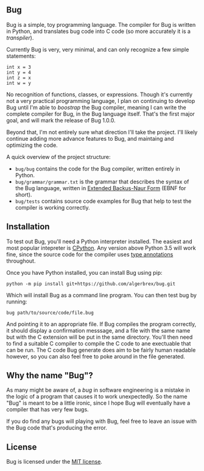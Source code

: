 Bug
---

Bug is a simple, toy programming language. The compiler for Bug is written in Python, and translates
bug code into C code (so more accurately it is a *transpiler*).

Currently Bug is very, very minimal, and can only recognize a few simple statements:

```
int x = 3
int y = 4
int z = x
int w = y
```

No recognition of functions, classes, or expressions. Though it's currently not a very practical programming language,
I plan on continuing to develop Bug until I'm able to *boostrap* the Bug compiler, meaning I can write the complete 
compiler for Bug, in the Bug language itself. That's the first major goal, and will mark the release of Bug 1.0.0.

Beyond that, I'm not entirely sure what direction I'll take the project. I'll likely continue adding more advance
features to Bug, and maintaing and optimizing the code.

A quick overview of the project structure:
* ```bug/bug``` contains the code for the Bug compiler, written entirely in Python.
* ```bug/grammar/grammar.txt``` is the grammar that describes the syntax of the Bug language,
      written in [Extended Backus-Naur Form](https://en.wikipedia.org/wiki/Extended_Backus%E2%80%93Naur_form) (EBNF for short).
* ```bug/tests``` contains source code examples for Bug that help to test the compiler is working correctly.

Installation
------------

To test out Bug, you'll need a Python interpreter installed. The easiest and most popular intepreter is 
[CPython](https://www.python.org/). Any version above Python 3.5 will work fine, since the source code
for the compiler uses [type annotations](https://docs.python.org/3/library/typing.html) throughout.

Once you have Python installed, you can install Bug using pip:

```
python -m pip install git+https://github.com/algerbrex/bug.git
```

Which will install Bug as a command line program. You can then test bug by running:

```
bug path/to/source/code/file.bug
```

And pointing it to an appropriate file. If Bug compiles the program correctly, it should display a 
confirmation messsage, and a file with the same name but with the C extension will be put in the
same directory. You'll then need to find a suitable C compiler to compile the C code to ane exectuable
that can be run. The C code Bug generate does aim to be fairly human readable however, so you can also
feel free to poke around in the file generated.

Why the name "Bug"?
-------------------

As many might be aware of, a *bug* in software engineering is a mistake in the logic of a program that
causes it to work unexpectedly. So the name "Bug" is meant to be a little ironic, since I hope Bug will
eventually have a compiler that has very few bugs.

If you do find any bugs will playing with Bug, feel free to leave an issue with the Bug code that's
producing the error.

License
-------

Bug is licensed under the [MIT license](https://opensource.org/licenses/MIT).
